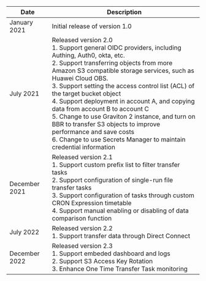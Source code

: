 | Date | Description|
|----------|--------|
| January 2021 | Initial release of version 1.0 |
| July 2021 | Released version 2.0 <br> 1. Support general OIDC providers, including Authing, Auth0, okta, etc.<br> 2. Support transferring objects from more Amazon S3 compatible storage services, such as Huawei Cloud OBS.<br> 3. Support setting the access control list (ACL) of the target bucket object<br> 4. Support deployment in account A, and copying data from account B to account C<br> 5. Change to use Graviton 2 instance, and turn on BBR to transfer S3 objects to improve performance and save costs<br> 6. Change to use Secrets Manager to maintain credential information |
| December 2021 | Released version 2.1 <br> 1. Support custom prefix list to filter transfer tasks<br> 2. Support configuration of single-run file transfer tasks<br> 3. Support configuration of tasks through custom CRON Expression timetable<br> 4. Support manual enabling or disabling of data comparison function |
| July 2022 | Released version 2.2 <br> 1. Support transfer data through Direct Connect| 
| December 2022 | Released version 2.3 <br> 1. Support embeded dashboard and logs <br> 2. Support S3 Access Key Rotation <br> 3. Enhance One Time Transfer Task monitoring| 